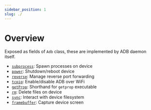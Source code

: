 ```yaml
---
sidebar_position: 1
slug: ./
---
```


# Overview

Exposed as fields of `Adb` class, these are implemented by ADB daemon itself.

* [`subprocess`](./subprocess.md): Spawn processes on device
* [`power`](./power.md): Shutdown/reboot device
* [`reverse`](./reverse.md): Manage reverse port forwarding
* [`tcpip`](./tcpip.md): Enable/disable ADB over WiFi
* [`getProp`](./get-prop.md): Shorthand for `getprop` executable
* [`rm`](./rm.md): Delete files on device
* [`sync`](./sync/overview.md): Interact with device filesystem
* [`framebuffer`](./framebuffer.md): Capture device screen

